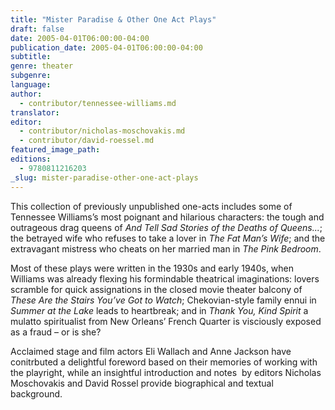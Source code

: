 ```yaml
---
title: "Mister Paradise & Other One Act Plays"
draft: false
date: 2005-04-01T06:00:00-04:00
publication_date: 2005-04-01T06:00:00-04:00
subtitle:
genre: theater
subgenre:
language:
author:
  - contributor/tennessee-williams.md
translator:
editor:
  - contributor/nicholas-moschovakis.md
  - contributor/david-roessel.md
featured_image_path:
editions:
  - 9780811216203
_slug: mister-paradise-other-one-act-plays
---
```


This collection of previously unpublished one-acts includes some of Tennessee Williams’s most poignant and hilarious characters: the tough and outrageous drag queens of _And Tell Sad Stories of the Deaths of Queens..._; the betrayed wife who refuses to take a lover in _The Fat Man’s Wife_; and the extravagant mistress who cheats on her married man in _The Pink Bedroom_.

Most of these plays were written in the 1930s and early 1940s, when Williams was already flexing his formindable theatrical imaginations: lovers scramble for quick assignations in the closed movie theater balcony of _These Are the Stairs You’ve Got to Watch_; Chekovian-style family ennui in _Summer at the Lake_ leads to heartbreak; and in _Thank You, Kind Spirit_ a mulatto spiritualist from New Orleans’ French Quarter is visciously exposed as a fraud – or is she?

Acclaimed stage and film actors Eli Wallach and Anne Jackson have conitrbuted a delightful foreword based on their memories of working with the playright, while an insightful introduction and notes  by editors Nicholas Moschovakis and David Rossel provide biographical and textual background.

